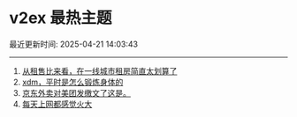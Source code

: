 # v2ex 最热主题

最近更新时间: 2025-04-21 14:03:43

--- 
1. [从租售比来看，在一线城市租房简直太划算了](https://www.v2ex.com/t/1126877) 
2. [xdm，平时是怎么锻炼身体的](https://www.v2ex.com/t/1126889) 
3. [京东外卖对美团发缴文了这是。](https://www.v2ex.com/t/1126890) 
4. [每天上网都感觉火大](https://www.v2ex.com/t/1126905) 
